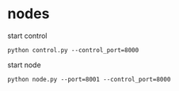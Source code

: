 # nodes

start control

    python control.py --control_port=8000

start node

    python node.py --port=8001 --control_port=8000
